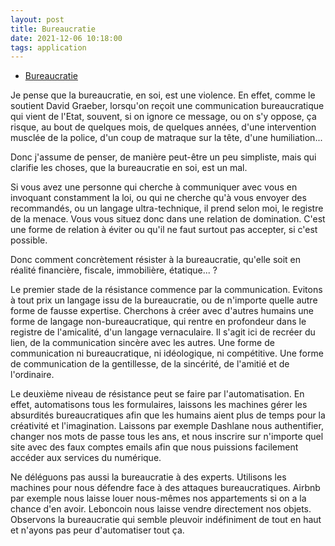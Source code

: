```yaml
---
layout: post
title: Bureaucratie
date: 2021-12-06 10:18:00
tags: application
---
```


- [Bureaucratie](https://www.amazon.com/Bureaucratie/dp/2330076142)

Je pense que la bureaucratie, en soi, est une violence. En effet, comme le soutient David Graeber, lorsqu'on reçoit une communication bureaucratique qui vient de l'Etat, souvent, 
si on ignore ce message, ou on s'y oppose, ça risque, au bout de quelques mois, de quelques années, d'une intervention musclée de la police, d'un coup de matraque sur la tête, 
d'une humiliation...

Donc j'assume de penser, de manière peut-être un peu simpliste, mais qui clarifie les choses, que la bureaucratie en soi, est un mal.

Si vous avez une personne qui cherche à communiquer avec vous en invoquant constamment la loi, ou qui ne cherche qu'à vous envoyer des recommandés, ou un langage ultra-technique, il prend 
selon moi, le registre de la menace. Vous vous situez donc dans une relation de domination. C'est une forme de relation à éviter ou qu'il ne faut surtout pas accepter, 
si c'est possible. 

Donc comment concrètement résister à la bureaucratie, qu'elle soit en réalité financière, fiscale, immobilière, étatique... ? 

Le premier stade de la résistance commence par la communication. Evitons à tout prix un langage issu de la bureaucratie, ou de n'importe quelle autre forme de fausse expertise. 
Cherchons à créer avec d'autres humains une forme de langage non-bureaucratique, qui rentre en profondeur dans le registre de l'amicalité, d'un langage vernaculaire. 
Il s'agit ici de recréer du lien, de la communication sincère avec les autres. Une forme de communication ni bureaucratique, ni idéologique, ni compétitive. Une forme de communication de la gentillesse, de la sincérité, 
de l'amitié et de l'ordinaire.

Le deuxième niveau de résistance peut se faire par l'automatisation. En effet, automatisons tous les formulaires, laissons les machines gérer les absurdités bureaucratiques 
afin que les humains aient plus de temps pour la créativité et l'imagination. Laissons par exemple Dashlane nous authentifier, changer nos mots de passe tous les ans, 
et nous inscrire sur n'importe quel site avec des faux comptes emails afin que nous puissions facilement accéder aux services du numérique.

Ne déléguons pas aussi la bureaucratie à des experts. Utilisons les machines pour nous défendre face à des attaques bureaucratiques. Airbnb par exemple nous laisse louer 
nous-mêmes nos appartements si on a la chance d'en avoir. Leboncoin nous laisse vendre directement nos objets. Observons la bureaucratie qui semble pleuvoir indéfiniment de tout 
en haut et n'ayons pas peur d'automatiser tout ça.